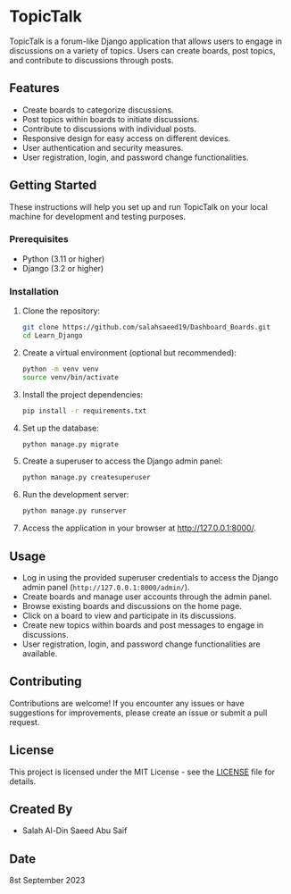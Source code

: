 # TopicTalk

TopicTalk is a forum-like Django application that allows users to engage in discussions on a variety of topics. Users can create boards, post topics, and contribute to discussions through posts.

## Features

- Create boards to categorize discussions.
- Post topics within boards to initiate discussions.
- Contribute to discussions with individual posts.
- Responsive design for easy access on different devices.
- User authentication and security measures.
- User registration, login, and password change functionalities.

## Getting Started

These instructions will help you set up and run TopicTalk on your local machine for development and testing purposes.

### Prerequisites

- Python (3.11 or higher)
- Django (3.2 or higher)

### Installation

1. Clone the repository:

   ```sh
   git clone https://github.com/salahsaeed19/Dashboard_Boards.git
   cd Learn_Django
   ```

2. Create a virtual environment (optional but recommended):

   ```sh
   python -m venv venv
   source venv/bin/activate
   ```

3. Install the project dependencies:

   ```sh
   pip install -r requirements.txt
   ```

4. Set up the database:

   ```sh
   python manage.py migrate
   ```

5. Create a superuser to access the Django admin panel:

   ```sh
   python manage.py createsuperuser
   ```

6. Run the development server:

   ```sh
   python manage.py runserver
   ```

7. Access the application in your browser at http://127.0.0.1:8000/.

## Usage

- Log in using the provided superuser credentials to access the Django admin panel (`http://127.0.0.1:8000/admin/`).
- Create boards and manage user accounts through the admin panel.
- Browse existing boards and discussions on the home page.
- Click on a board to view and participate in its discussions.
- Create new topics within boards and post messages to engage in discussions.
- User registration, login, and password change functionalities are available.

## Contributing

Contributions are welcome! If you encounter any issues or have suggestions for improvements, please create an issue or submit a pull request.

## License

This project is licensed under the MIT License - see the [LICENSE](https://github.com/salahsaeed19/Dashboard_Boards) file for details.

## Created By

- Salah Al-Din Saeed Abu Saif

## Date

8st September 2023
